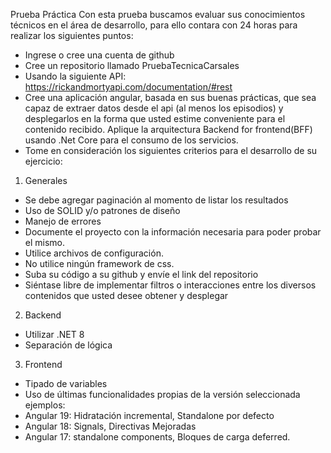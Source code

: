 Prueba Práctica
Con esta prueba buscamos evaluar sus conocimientos técnicos en el área de desarrollo, para ello contara con 24 horas para realizar los siguientes puntos:

- Ingrese o cree una cuenta de github
- Cree un repositorio llamado PruebaTecnicaCarsales
- Usando la siguiente API: https://rickandmortyapi.com/documentation/#rest
- Cree una aplicación angular, basada en sus buenas prácticas, que sea capaz de extraer datos desde el api (al menos los episodios) y desplegarlos en la forma que usted estime conveniente para el contenido recibido. Aplique la arquitectura Backend for frontend(BFF) usando .Net Core para el consumo de los servicios.
- Tome en consideración los siguientes criterios para el desarrollo de su ejercicio:

1. Generales
- Se debe agregar paginación al momento de listar los resultados
- Uso de SOLID y/o patrones de diseño
- Manejo de errores
- Documente el proyecto con la información necesaria para poder probar el mismo.
- Utilice archivos de configuración.
- No utilice ningún framework de css.
- Suba su código a su github y envíe el link del repositorio
- Siéntase libre de implementar filtros o interacciones entre los diversos contenidos
que usted desee obtener y desplegar

2. Backend
- Utilizar .NET 8
- Separación de lógica

3. Frontend
- Tipado de variables
- Uso de últimas funcionalidades propias de la versión seleccionada ejemplos:
- Angular 19: Hidratación incremental, Standalone por defecto
- Angular 18: Signals, Directivas Mejoradas
- Angular 17: standalone components, Bloques de carga deferred.